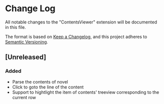 # Change Log

All notable changes to the "ContentsViewer" extension will be documented in this file.

The format is based on [Keep a Changelog](https://keepachangelog.com/en/1.0.0/), and this project adheres to [Semantic Versioning](https://semver.org/spec/v2.0.0.html).

## [Unreleased]

### Added

- Parse the contents of novel
- Click to goto the line of the content
- Support to hightlight the item of contents' treeview corresponding to the current row